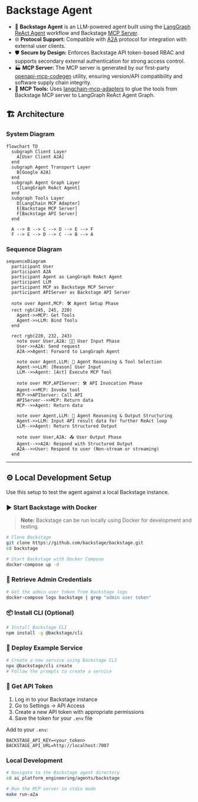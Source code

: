 # Backstage Agent

- 🤖 **Backstage Agent** is an LLM-powered agent built using the [LangGraph ReAct Agent](https://langchain-ai.github.io/langgraph/agents/agents/) workflow and Backstage [MCP Server](https://modelcontextprotocol.io/introduction).
- 🌐 **Protocol Support:** Compatible with [A2A](https://github.com/google/A2A) protocol for integration with external user clients.
- 🛡️ **Secure by Design:** Enforces Backstage API token-based RBAC and supports secondary external authentication for strong access control.
- 🏭 **MCP Server:** The MCP server is generated by our first-party [openapi-mcp-codegen](https://github.com/cnoe-io/openapi-mcp-codegen/tree/main) utility, ensuring version/API compatibility and software supply chain integrity.
- 🔌 **MCP Tools:** Uses [langchain-mcp-adapters](https://github.com/langchain-ai/langchain-mcp-adapters) to glue the tools from Backstage MCP server to LangGraph ReAct Agent Graph.

## 🏗️ Architecture

### System Diagram

```mermaid
flowchart TD
  subgraph Client Layer
    A[User Client A2A]
  end
  subgraph Agent Transport Layer
    B[Google A2A]
  end
  subgraph Agent Graph Layer
    C[LangGraph ReAct Agent]
  end
  subgraph Tools Layer
    D[LangChain MCP Adapter]
    E[Backstage MCP Server]
    F[Backstage API Server]
  end

  A --> B --> C --> D --> E --> F
  F --> E --> D --> C --> B --> A
```

### Sequence Diagram

```mermaid
sequenceDiagram
  participant User
  participant A2A
  participant Agent as LangGraph ReAct Agent
  participant LLM
  participant MCP as Backstage MCP Server
  participant APIServer as Backstage API Server

  note over Agent,MCP: 🛠️ Agent Setup Phase
  rect rgb(245, 245, 220)
    Agent->>MCP: Get Tools
    Agent->>LLM: Bind Tools
  end

  rect rgb(220, 232, 243)
    note over User,A2A: 🧑‍💻 User Input Phase
    User->>A2A: Send request
    A2A->>Agent: Forward to LangGraph Agent

    note over Agent,LLM: 🧠 Agent Reasoning & Tool Selection
    Agent->>LLM: [Reason] User Input
    LLM-->>Agent: [Act] Execute MCP Tool

    note over MCP,APIServer: 🛠️ API Invocation Phase
    Agent->>MCP: Invoke tool
    MCP->>APIServer: Call API
    APIServer-->>MCP: Return data
    MCP-->>Agent: Return data

    note over Agent,LLM: 🧠 Agent Reasoning & Output Structuring
    Agent->>LLM: Input API result data for further ReAct loop
    LLM-->>Agent: Return Structured Output

    note over User,A2A: 📤 User Output Phase
    Agent-->>A2A: Respond with Structured Output
    A2A-->>User: Respond to user (Non-stream or streaming)
  end
```

---

## ⚙️ Local Development Setup

Use this setup to test the agent against a local Backstage instance.

### ▶️ Start Backstage with Docker

> **Note:** Backstage can be run locally using Docker for development and testing.

```bash
# Clone Backstage
git clone https://github.com/backstage/backstage.git
cd backstage

# Start Backstage with Docker Compose
docker-compose up -d
```

### 🛂 Retrieve Admin Credentials

```bash
# Get the admin user token from Backstage logs
docker-compose logs backstage | grep "admin user token"
```

### 📦 Install CLI (Optional)

```bash
# Install Backstage CLI
npm install -g @backstage/cli
```

### 🚀 Deploy Example Service

```bash
# Create a new service using Backstage CLI
npx @backstage/cli create
# Follow the prompts to create a service
```

### 🔑 Get API Token

1. Log in to your Backstage instance
2. Go to Settings → API Access
3. Create a new API token with appropriate permissions
4. Save the token for your `.env` file

Add to your `.env`:

```env
BACKSTAGE_API_KEY=<your_token>
BACKSTAGE_API_URL=http://localhost:7007
```

### Local Development

```bash
# Navigate to the Backstage agent directory
cd ai_platform_engineering/agents/backstage

# Run the MCP server in stdio mode
make run-a2a
```
